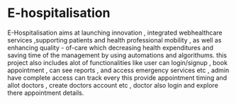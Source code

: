 # E-hospitalisation
E-Hospitalisation  aims at launching  innovation , integrated webhealthcare services ,supporting  patients and health professional mobility , as  well as  enhancing  quality - of-care  which  decreasing health expenditures and saving time of the management by using automations and algorithums. this project also includes alot of functionalities like user can login/signup , book appointment , can see reports , and access emergency services etc , admin have complete access  can track every this provide appointment timing and allot doctors , create doctors account etc , doctor also login and explore there appointment details. 
